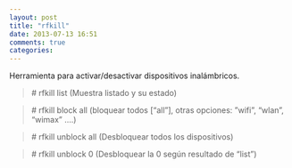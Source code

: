 ```yaml
---
layout: post
title: "rfkill"
date: 2013-07-13 16:51
comments: true
categories: 
---
```

Herramienta para activar/desactivar dispositivos inalámbricos.

>\# rfkill list (Muestra listado y su estado)

>\# rfkill block all (bloquear todos [“all”], otras opciones: ”wifi”, “wlan”, “wimax” ….)

>\# rfkill unblock all (Desbloquear todos los dispositivos)

>\# rfkill unblock 0 (Desbloquear la 0 según resultado de “list”)

